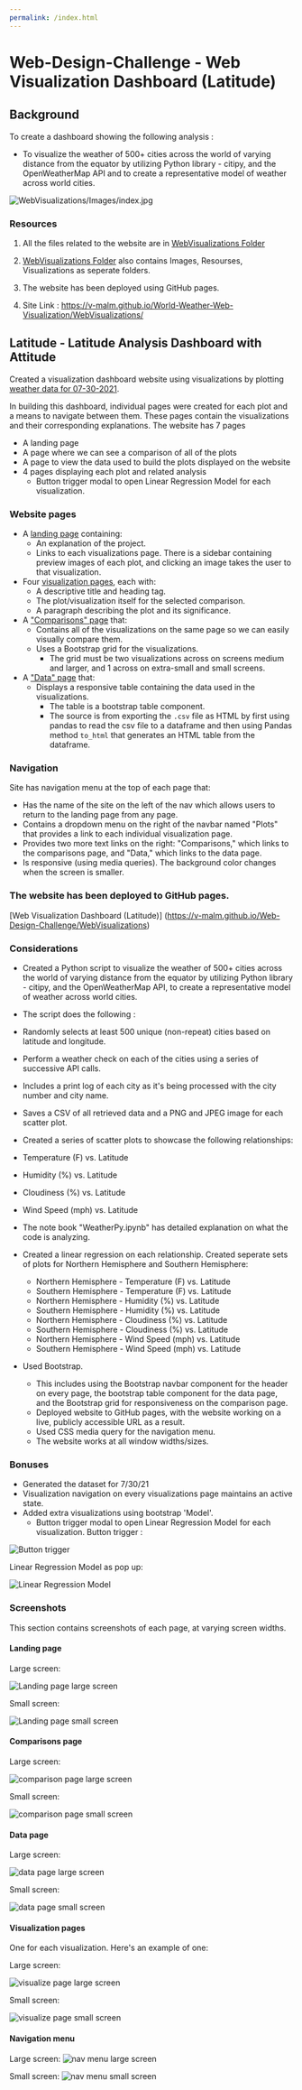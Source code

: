 ```yaml
---
permalink: /index.html
---
```


# Web-Design-Challenge - Web Visualization Dashboard (Latitude)

## Background

To create a dashboard showing the following analysis : 
 * To visualize the weather of 500+ cities across the world of varying distance from the equator by utilizing Python library - citipy, and the OpenWeatherMap API and to create a representative model of weather across world cities.

![WebVisualizations/Images/index.jpg](WebVisualizations/Images/index.jpg)

### Resources

1. All the files related to the website are in [WebVisualizations Folder](WebVisualizations/)

2. [WebVisualizations Folder](WebVisualizations/) also contains Images, Resourses, Visualizations as seperate folders.

3. The website has been deployed using GitHub pages.  

4. Site Link : https://v-malm.github.io/World-Weather-Web-Visualization/WebVisualizations/

## Latitude - Latitude Analysis Dashboard with Attitude

Created a visualization dashboard website using visualizations by plotting [weather data for 07-30-2021](WebVisualizations/Resources/cities.csv).

In building this dashboard, individual pages were created for each plot and a means to navigate between them. These pages contain the visualizations and their corresponding explanations. The website has 7 pages 
 * A landing page
 * A page where we can see a comparison of all of the plots 
 * A page to view the data used to build the plots displayed on the website
 * 4 pages displaying each plot and related analysis
   * Button trigger modal to open Linear Regression Model for each visualization.


### Website pages

* A [landing page](#landing-page) containing:
  * An explanation of the project.
  * Links to each visualizations page. There is a sidebar containing preview images of each plot, and clicking an image takes the user to that visualization.
* Four [visualization pages](#visualization-pages), each with:
  * A descriptive title and heading tag.
  * The plot/visualization itself for the selected comparison.
  * A paragraph describing the plot and its significance.
* A ["Comparisons" page](#comparisons-page) that:
  * Contains all of the visualizations on the same page so we can easily visually compare them.
  * Uses a Bootstrap grid for the visualizations.
    * The grid must be two visualizations across on screens medium and larger, and 1 across on extra-small and small screens.
* A ["Data" page](#data-page) that:
  * Displays a responsive table containing the data used in the visualizations.
    * The table is a bootstrap table component.
    * The source is from exporting the `.csv` file as HTML by first using pandas to read the csv file to a dataframe and then using Pandas method `to_html` that generates an HTML table from the dataframe.


### Navigation

Site has navigation menu at the top of each page that:

* Has the name of the site on the left of the nav which allows users to return to the landing page from any page.
* Contains a dropdown menu on the right of the navbar named "Plots" that provides a link to each individual visualization page.
* Provides two more text links on the right: "Comparisons," which links to the comparisons page, and "Data," which links to the data page.
* Is responsive (using media queries). The background color changes when the screen is smaller.


### The website has been deployed to GitHub pages.
[Web Visualization Dashboard (Latitude)] (https://v-malm.github.io/Web-Design-Challenge/WebVisualizations) 

### Considerations

 * Created a Python script to visualize the weather of 500+ cities across the world of varying distance from the equator by utilizing Python library - citipy, and the OpenWeatherMap API, to create a representative model of weather across world cities.

 * The script does the following :

  * Randomly selects at least 500 unique (non-repeat) cities based on latitude and longitude.
  * Perform a weather check on each of the cities using a series of successive API calls.
  * Includes a print log of each city as it's being processed with the city number and city name.
  * Saves a CSV of all retrieved data and a PNG and JPEG image for each scatter plot.
  * Created a series of scatter plots to showcase the following relationships:
   
   * Temperature (F) vs. Latitude
   * Humidity (%) vs. Latitude
   * Cloudiness (%) vs. Latitude
   * Wind Speed (mph) vs. Latitude
   * The note book "WeatherPy.ipynb" has detailed explanation on what the code is analyzing.

* Created a linear regression on each relationship. Created seperate sets of plots for Northern Hemisphere and Southern Hemisphere:
  
  * Northern Hemisphere - Temperature (F) vs. Latitude
  * Southern Hemisphere - Temperature (F) vs. Latitude
  * Northern Hemisphere - Humidity (%) vs. Latitude
  * Southern Hemisphere - Humidity (%) vs. Latitude
  * Northern Hemisphere - Cloudiness (%) vs. Latitude
  * Southern Hemisphere - Cloudiness (%) vs. Latitude
  * Northern Hemisphere - Wind Speed (mph) vs. Latitude
  * Southern Hemisphere - Wind Speed (mph) vs. Latitude


* Used Bootstrap. 
  * This includes using the Bootstrap navbar component for the header on every page, the bootstrap table component for the data page, and the Bootstrap grid for responsiveness on the comparison page.
  * Deployed website to GitHub pages, with the website working on a live, publicly accessible URL as a result.
  * Used CSS media query for the navigation menu.
  * The website works at all window widths/sizes.


### Bonuses

* Generated the dataset for 7/30/21 
* Visualization navigation on every visualizations page maintains an active state. 
* Added extra visualizations using bootstrap 'Model'.  
  * Button trigger modal to open Linear Regression Model for each visualization.
Button trigger :

![Button trigger](WebVisualizations/Images/reg.jpg)

Linear Regression Model as pop up:

![Linear Regression Model](WebVisualizations/Images/reg_mod.jpg)


### Screenshots

This section contains screenshots of each page, at varying screen widths.

#### <a id="landing-page">Landing page</a>
Large screen:

![Landing page large screen](WebVisualizations/Images/index.jpg)

Small screen:

![Landing page small screen](WebVisualizations/Images/index_sm_f.jpg)

#### <a id="comparisons-page">Comparisons page</a>

Large screen:

![comparison page large screen](WebVisualizations/Images/comparisions.jpg)

Small screen:

![comparison page small screen](WebVisualizations/Images/comparisions_sm.jpg)

#### <a id="data-page">Data page</a>

Large screen:

![data page large screen](WebVisualizations/Images/data.jpg)


Small screen:

![data page small screen](WebVisualizations/Images/data_sm.jpg)

#### <a id="visualization-pages">Visualization pages</a>

One for each visualization. Here's an example of one:

Large screen:

![visualize page large screen](WebVisualizations/Images/visualizations.jpg)

Small screen:

![visualize page small screen](WebVisualizations/Images/visualizations_sm.jpg)

#### <a id="navigation-menu">Navigation menu</a>

Large screen:
![nav menu large screen](WebVisualizations/Images/nav.jpg)

Small screen:
![nav menu small screen](WebVisualizations/Images/nav_sm.jpg)